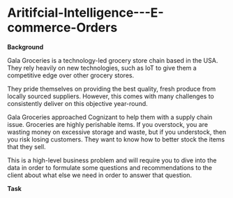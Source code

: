 # Aritifcial-Intelligence---E-commerce-Orders

**Background**

Gala Groceries is a technology-led grocery store chain based in the USA. They rely heavily on new technologies, such as IoT to give them a competitive edge over other grocery stores. 

They pride themselves on providing the best quality, fresh produce from locally sourced suppliers. However, this comes with many challenges to consistently deliver on this objective year-round.

Gala Groceries approached Cognizant to help them with a supply chain issue. Groceries are highly perishable items. If you overstock, you are wasting money on excessive storage and waste, but if you understock, then you risk losing customers. They want to know how to better stock the items that they sell.

This is a high-level business problem and will require you to dive into the data in order to formulate some questions and recommendations to the client about what else we need in order to answer that question.

**Task**
